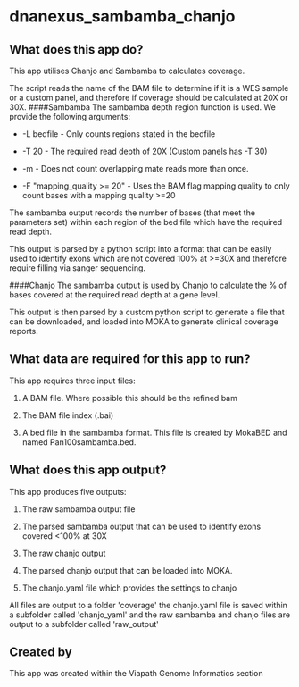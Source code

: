 # dnanexus_sambamba_chanjo

## What does this app do?
This app utilises Chanjo and Sambamba to calculates coverage.

The script reads the name of the BAM file to determine if it is a WES sample or a custom panel, and therefore if coverage should be calculated at 20X or 30X.
####Sambamba
The sambamba depth region function is used. 
We provide the following arguments:

* -L bedfile    -     Only counts regions stated in the bedfile

* -T 20         -      The required read depth of 20X (Custom panels has -T 30)

* -m            - Does not count overlapping mate reads more than once.

* -F "mapping_quality >= 20"  - Uses the BAM flag mapping quality to only count bases with a mapping quality >=20


The sambamba output records the number of bases (that meet the parameters set) within each region of the bed file which have the required read depth.

This output is parsed by a python script into a format that can be easily used to identify exons which are not covered 100% at >=30X and therefore require filling via sanger sequencing.

####Chanjo
The sambamba output is used by Chanjo to calculate the % of bases covered at the required read depth at a gene level. 

This output is then parsed by a custom python script to generate a file that can be downloaded, and loaded into MOKA to generate clinical coverage reports.


## What data are required for this app to run?

This app requires three input files:

1.  A BAM file. Where possible this should be the refined bam

2. The BAM file index (.bai)

3. A bed file in the sambamba format. This file is created by MokaBED and named Pan100sambamba.bed. 



## What does this app output?
This app produces five outputs:

1. The raw sambamba output file

2. The parsed sambamba output that can be used to identify exons covered <100% at 30X

3. The raw chanjo output

4. The parsed chanjo output that can be loaded into MOKA.

5. The chanjo.yaml file which provides the settings to chanjo


All files are output to a folder 'coverage'
the chanjo.yaml file is saved within a subfolder called 'chanjo_yaml' and the raw sambamba and chanjo files are output to a subfolder called 'raw_output'


## Created by
This app was created within the Viapath Genome Informatics section
